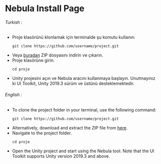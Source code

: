 # Nebula Install Page

###### Turkish :
<ul>
<li>Proje klasörünü klonlamak için terminalde şu komutu kullanın:</li>

```
git clone https://github.com/username/project.git
```

<li>Veya <a href="#">buradan</a> ZIP dosyasını indirin ve çıkarın.</li>

<li>Proje klasörüne girin.</li>

```
cd proje
```
<li>Unity projesini açın ve Nebula aracını kullanmaya başlayın. Unutmayınız ki UI Toolkit, Unity 2019.3 sürüm ve üstünü desteklemektedir.</li>

</ul>



###### English : 

<ul>
  <li>To clone the project folder in your terminal, use the following command:</li>

```
git clone https://github.com/username/project.git
```

<li>Alternatively, download and extract the ZIP file from <a href="#">here</a>.</li>

<li>Navigate to the project folder.</li>

```
cd proje
```

<li>Open the Unity project and start using the Nebula tool. Note that the UI Toolkit supports Unity version 2019.3 and above.</li>

</ul>
